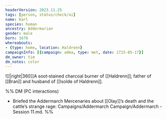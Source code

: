 ```yaml
---
headerVersion: 2023.11.25
tags: [person, status/check/ai]
name: Karl
species: human
ancestry: Addermarian
gender: male
born: 1678
whereabouts:
- {type: home, location: Haldrenn}
campaignInfo: [{campaign: adma, type: met, date: 1715-05-17}]
dm_owner: tim
dm_notes: color
---
```

![[|right|360]]A soot‑stained charcoal burner of [[Haldrenn]]; father of [[Bran]] and husband of [[Isolde of Haldrenn]].

%% DM (PC interactions)
- Briefed the Addermarch Mercenaries about [[Olay]]’s death and the cattle’s strange rage: Campaigns/Addermarch Campaign/Addermarch - Session 11.md.
%%

